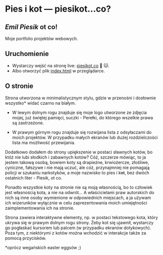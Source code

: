 # Pies i kot — piesikot...co?

 ## *Emil Piesik* ot co!

Moje portfolio projektów webowych.

## Uruchomienie

- Wystarczy wejść na stronę live: [piesikot.co](https://piesikot.co) :dog: :cat:.
- Albo otworzyć plik [index.html](index.html) w przeglądarce.

## O stronie

Strona utworzona w minimalistycznym stylu, gdzie w przenośni i dosłownie wszystko\* widać czarno na białym.

- W lewym dolnym rogu znajduje się moje logo utworzone ze zdjęcia mojej, już świętej pamięci, suczki - Perełki, do którego wszelkie prawa są zastrzeżone.

- W prawym górnym rogu znajduje się rozwijana lista z odsyłaczami do moich projektów. W przypadku małych ekranów lub dużej rozdzielczości lista ma możliwość przewijania.

Dodatkowo dodałem do strony upiększenie w postaci sławnych kotów, bo któż nie lubi słodkich i zabawnych kotów? Cóż, szczerze mówiąc, to ja jestem takową osobą, bowiem koty są drapieżne, krwiożercze, złośliwe, cyniczne, fałszywe i nie mają uczuć, ale cóż, przynajmniej nie pomagają policji w szukaniu narkotyków, a moje nazwisko to pies i k<s>ot</s>, bez dwóch ostatnich liter - Piesik, ot co.

Ponadto wszystkie koty na stronie nie są moją własnością, bo to człowiek jest własnością kota, a nie na odwrót... A właścicielami praw autorskich do nich są inne osoby wymienione w odpowiednich miejscach, a ja używam ich wizerunków wyłącznie w celu zaprezentowania moich umiejętności zaimplementowania ich na stronie.

Strona zawiera interaktywne elementy, np. w postaci tekstowego kota, który ukrywa się w prawym dolnym rogu strony. Żeby kot się ujawnił, wystarczy go pogłaskać kursorem lub palcem (w przypadku ekranów dotykowych). Poza tym, z niektórymi z kotów można wchodzić w interakcje także za pomocą przycisków.

\*oprócz wegańskich easter eggsów ;) 
